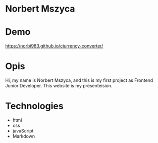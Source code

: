 # Norbert Mszyca



# Demo

https://norbi983.github.io/ciurrency-converter/

# Opis

Hi, my name is Norbert Mszyca, and this is my first project as Frontend Junior Developer. This website is my presenteision.

# Technologies

- html
- css
- javaScript
- Markdown
